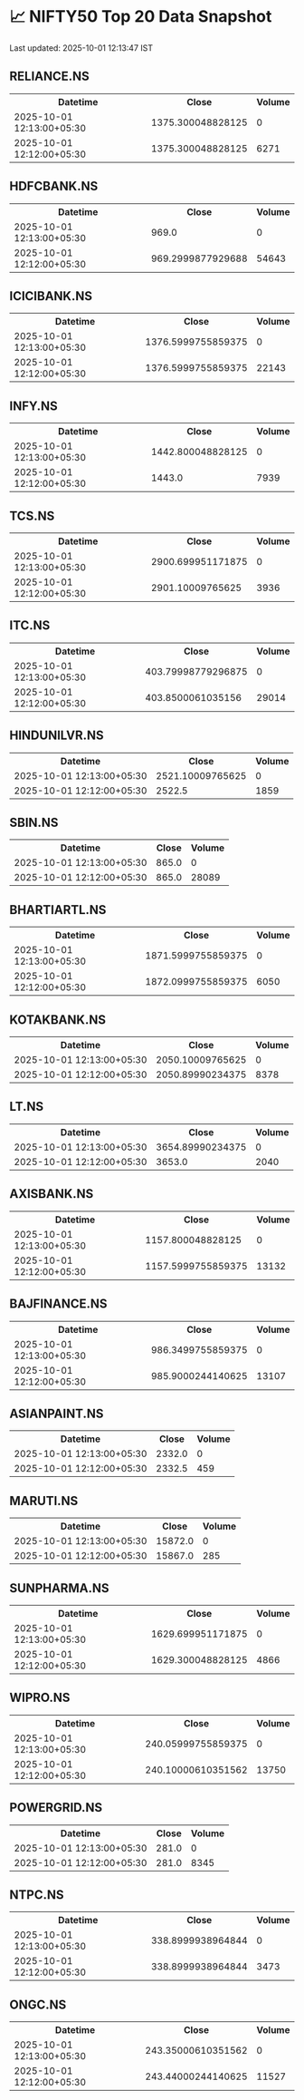 # 📈 NIFTY50 Top 20 Data Snapshot

Last updated: 2025-10-01 12:13:47 IST

## RELIANCE.NS

<table>
  <tr><th>Datetime</th><th>Close</th><th>Volume</th></tr>
  <tr><td>2025-10-01 12:13:00+05:30</td><td>1375.300048828125</td><td>0</td></tr>
  <tr><td>2025-10-01 12:12:00+05:30</td><td>1375.300048828125</td><td>6271</td></tr>
</table>

## HDFCBANK.NS

<table>
  <tr><th>Datetime</th><th>Close</th><th>Volume</th></tr>
  <tr><td>2025-10-01 12:13:00+05:30</td><td>969.0</td><td>0</td></tr>
  <tr><td>2025-10-01 12:12:00+05:30</td><td>969.2999877929688</td><td>54643</td></tr>
</table>

## ICICIBANK.NS

<table>
  <tr><th>Datetime</th><th>Close</th><th>Volume</th></tr>
  <tr><td>2025-10-01 12:13:00+05:30</td><td>1376.5999755859375</td><td>0</td></tr>
  <tr><td>2025-10-01 12:12:00+05:30</td><td>1376.5999755859375</td><td>22143</td></tr>
</table>

## INFY.NS

<table>
  <tr><th>Datetime</th><th>Close</th><th>Volume</th></tr>
  <tr><td>2025-10-01 12:13:00+05:30</td><td>1442.800048828125</td><td>0</td></tr>
  <tr><td>2025-10-01 12:12:00+05:30</td><td>1443.0</td><td>7939</td></tr>
</table>

## TCS.NS

<table>
  <tr><th>Datetime</th><th>Close</th><th>Volume</th></tr>
  <tr><td>2025-10-01 12:13:00+05:30</td><td>2900.699951171875</td><td>0</td></tr>
  <tr><td>2025-10-01 12:12:00+05:30</td><td>2901.10009765625</td><td>3936</td></tr>
</table>

## ITC.NS

<table>
  <tr><th>Datetime</th><th>Close</th><th>Volume</th></tr>
  <tr><td>2025-10-01 12:13:00+05:30</td><td>403.79998779296875</td><td>0</td></tr>
  <tr><td>2025-10-01 12:12:00+05:30</td><td>403.8500061035156</td><td>29014</td></tr>
</table>

## HINDUNILVR.NS

<table>
  <tr><th>Datetime</th><th>Close</th><th>Volume</th></tr>
  <tr><td>2025-10-01 12:13:00+05:30</td><td>2521.10009765625</td><td>0</td></tr>
  <tr><td>2025-10-01 12:12:00+05:30</td><td>2522.5</td><td>1859</td></tr>
</table>

## SBIN.NS

<table>
  <tr><th>Datetime</th><th>Close</th><th>Volume</th></tr>
  <tr><td>2025-10-01 12:13:00+05:30</td><td>865.0</td><td>0</td></tr>
  <tr><td>2025-10-01 12:12:00+05:30</td><td>865.0</td><td>28089</td></tr>
</table>

## BHARTIARTL.NS

<table>
  <tr><th>Datetime</th><th>Close</th><th>Volume</th></tr>
  <tr><td>2025-10-01 12:13:00+05:30</td><td>1871.5999755859375</td><td>0</td></tr>
  <tr><td>2025-10-01 12:12:00+05:30</td><td>1872.0999755859375</td><td>6050</td></tr>
</table>

## KOTAKBANK.NS

<table>
  <tr><th>Datetime</th><th>Close</th><th>Volume</th></tr>
  <tr><td>2025-10-01 12:13:00+05:30</td><td>2050.10009765625</td><td>0</td></tr>
  <tr><td>2025-10-01 12:12:00+05:30</td><td>2050.89990234375</td><td>8378</td></tr>
</table>

## LT.NS

<table>
  <tr><th>Datetime</th><th>Close</th><th>Volume</th></tr>
  <tr><td>2025-10-01 12:13:00+05:30</td><td>3654.89990234375</td><td>0</td></tr>
  <tr><td>2025-10-01 12:12:00+05:30</td><td>3653.0</td><td>2040</td></tr>
</table>

## AXISBANK.NS

<table>
  <tr><th>Datetime</th><th>Close</th><th>Volume</th></tr>
  <tr><td>2025-10-01 12:13:00+05:30</td><td>1157.800048828125</td><td>0</td></tr>
  <tr><td>2025-10-01 12:12:00+05:30</td><td>1157.5999755859375</td><td>13132</td></tr>
</table>

## BAJFINANCE.NS

<table>
  <tr><th>Datetime</th><th>Close</th><th>Volume</th></tr>
  <tr><td>2025-10-01 12:13:00+05:30</td><td>986.3499755859375</td><td>0</td></tr>
  <tr><td>2025-10-01 12:12:00+05:30</td><td>985.9000244140625</td><td>13107</td></tr>
</table>

## ASIANPAINT.NS

<table>
  <tr><th>Datetime</th><th>Close</th><th>Volume</th></tr>
  <tr><td>2025-10-01 12:13:00+05:30</td><td>2332.0</td><td>0</td></tr>
  <tr><td>2025-10-01 12:12:00+05:30</td><td>2332.5</td><td>459</td></tr>
</table>

## MARUTI.NS

<table>
  <tr><th>Datetime</th><th>Close</th><th>Volume</th></tr>
  <tr><td>2025-10-01 12:13:00+05:30</td><td>15872.0</td><td>0</td></tr>
  <tr><td>2025-10-01 12:12:00+05:30</td><td>15867.0</td><td>285</td></tr>
</table>

## SUNPHARMA.NS

<table>
  <tr><th>Datetime</th><th>Close</th><th>Volume</th></tr>
  <tr><td>2025-10-01 12:13:00+05:30</td><td>1629.699951171875</td><td>0</td></tr>
  <tr><td>2025-10-01 12:12:00+05:30</td><td>1629.300048828125</td><td>4866</td></tr>
</table>

## WIPRO.NS

<table>
  <tr><th>Datetime</th><th>Close</th><th>Volume</th></tr>
  <tr><td>2025-10-01 12:13:00+05:30</td><td>240.05999755859375</td><td>0</td></tr>
  <tr><td>2025-10-01 12:12:00+05:30</td><td>240.10000610351562</td><td>13750</td></tr>
</table>

## POWERGRID.NS

<table>
  <tr><th>Datetime</th><th>Close</th><th>Volume</th></tr>
  <tr><td>2025-10-01 12:13:00+05:30</td><td>281.0</td><td>0</td></tr>
  <tr><td>2025-10-01 12:12:00+05:30</td><td>281.0</td><td>8345</td></tr>
</table>

## NTPC.NS

<table>
  <tr><th>Datetime</th><th>Close</th><th>Volume</th></tr>
  <tr><td>2025-10-01 12:13:00+05:30</td><td>338.8999938964844</td><td>0</td></tr>
  <tr><td>2025-10-01 12:12:00+05:30</td><td>338.8999938964844</td><td>3473</td></tr>
</table>

## ONGC.NS

<table>
  <tr><th>Datetime</th><th>Close</th><th>Volume</th></tr>
  <tr><td>2025-10-01 12:13:00+05:30</td><td>243.35000610351562</td><td>0</td></tr>
  <tr><td>2025-10-01 12:12:00+05:30</td><td>243.44000244140625</td><td>11527</td></tr>
</table>


